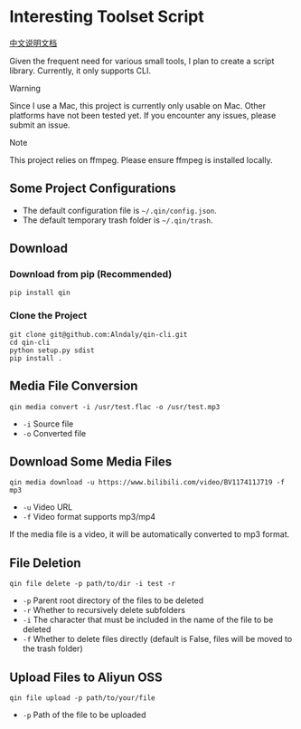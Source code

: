 # Interesting Toolset Script

[中文说明文档](./README/zh-CN.md)

Given the frequent need for various small tools, I plan to create a script library. Currently, it only supports CLI.

> [!warning]
> Since I use a Mac, this project is currently only usable on Mac. Other platforms have not been tested yet. If you encounter any issues, please submit an issue.

> [!note]
> This project relies on ffmpeg. Please ensure ffmpeg is installed locally.

## Some Project Configurations

- The default configuration file is `~/.qin/config.json`.
- The default temporary trash folder is `~/.qin/trash`.

## Download

### Download from pip (Recommended)

```shell
pip install qin
```

### Clone the Project

```shell
git clone git@github.com:Alndaly/qin-cli.git
cd qin-cli
python setup.py sdist
pip install .
```

## Media File Conversion

```shell
qin media convert -i /usr/test.flac -o /usr/test.mp3
```

- `-i` Source file
- `-o` Converted file

## Download Some Media Files

```shell
qin media download -u https://www.bilibili.com/video/BV117411J719 -f mp3
```

- `-u` Video URL
- `-f` Video format supports mp3/mp4

If the media file is a video, it will be automatically converted to mp3 format.

## File Deletion

```shell
qin file delete -p path/to/dir -i test -r
```

- `-p` Parent root directory of the files to be deleted
- `-r` Whether to recursively delete subfolders
- `-i` The character that must be included in the name of the file to be deleted
- `-f` Whether to delete files directly (default is False, files will be moved to the trash folder)

## Upload Files to Aliyun OSS

```shell
qin file upload -p path/to/your/file
```

- `-p` Path of the file to be uploaded





